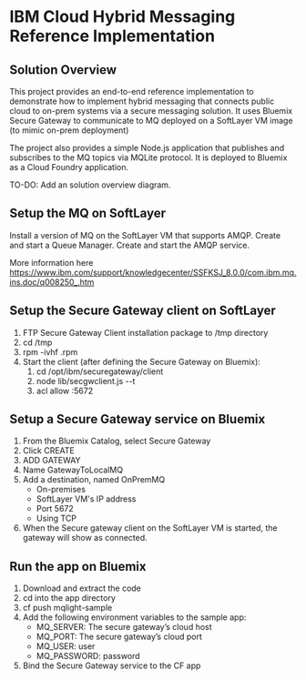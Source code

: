 # IBM Cloud Hybrid Messaging Reference Implementation

## Solution Overview

This project provides an end-to-end reference implementation to demonstrate how to implement hybrid messaging that connects public cloud to on-prem systems via a secure messaging solution. It uses Bluemix Secure Gateway to communicate to MQ deployed on a SoftLayer VM image (to mimic on-prem deployment)

The project also provides a simple Node.js application that publishes and subscribes to the MQ topics via MQLite protocol. It is deployed to Bluemix as a Cloud Foundry application.

TO-DO: Add an solution overview diagram.

## Setup the MQ on SoftLayer

Install a version of MQ on the SoftLayer VM that supports AMQP.
Create and start a Queue Manager.
Create and start the AMQP service.

More information here https://www.ibm.com/support/knowledgecenter/SSFKSJ_8.0.0/com.ibm.mq.ins.doc/q008250_.htm

## Setup the Secure Gateway client on SoftLayer

1. FTP Secure Gateway Client installation package to /tmp directory
2. cd /tmp
3. rpm -ivhf <file-name>.rpm
4. Start the client (after defining the Secure Gateway on Bluemix):
   1. cd /opt/ibm/securegateway/client
   2. node lib/secgwclient.js <gateway-id> --t <security-token>
   3. acl allow :5672

## Setup a Secure Gateway service on Bluemix

1. From the Bluemix Catalog, select Secure Gateway
2. Click CREATE
3. ADD GATEWAY
4. Name GatewayToLocalMQ
5. Add a destination, named OnPremMQ
   * On-premises
   * SoftLayer VM's IP address
   * Port 5672
   * Using TCP
6. When the Secure gateway client on the SoftLayer VM is started, the gateway will show as connected.

## Run the app on Bluemix

1. Download and extract the code
2. cd into the app directory
3. cf push mqlight-sample
4. Add the following environment variables to the sample app:
   * MQ_SERVER: The secure gateway’s cloud host
   * MQ_PORT: The secure gateway’s cloud port
   * MQ_USER: user
   * MQ_PASSWORD: password
5. Bind the Secure Gateway service to the CF app
